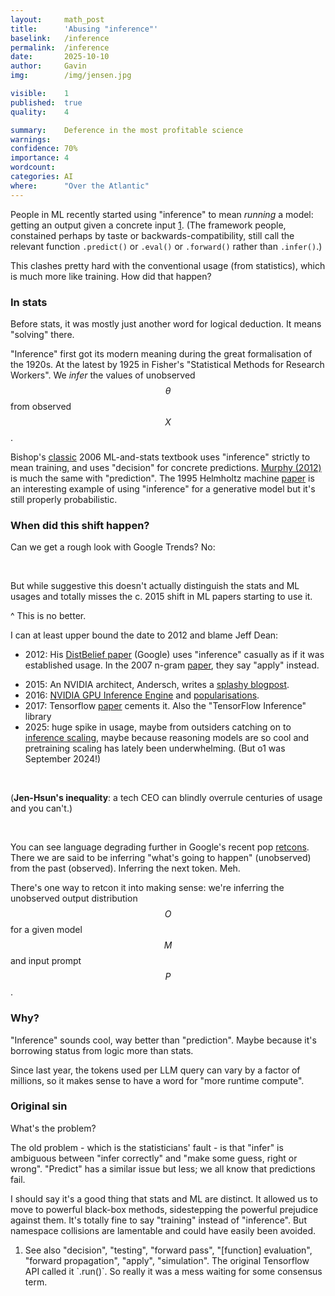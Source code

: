 ```yaml
---
layout:     math_post
title:      'Abusing "inference"'
baselink:   /inference
permalink:  /inference
date:       2025-10-10
author:     Gavin
img:        /img/jensen.jpg

visible:    1
published:  true
quality:    4

summary:    Deference in the most profitable science
warnings: 	
confidence: 70%
importance: 4
wordcount:  
categories: AI
where:      "Over the Atlantic"
---
```


<script type="text/javascript" src="https://ssl.gstatic.com/trends_nrtr/4215_RC01/embed_loader.js"></script>


People in ML recently started using "inference" to mean _running_ a model: getting an output given a concrete input <a href="#fn:1" id="fn:1">1</a>. (The framework people, constained perhaps by taste or backwards-compatibility, still call the relevant function `.predict()` or `.eval()` or `.forward()` rather than `.infer()`.)

This clashes pretty hard with the conventional usage (from statistics), which is much more like training. How did that happen?

### In stats

Before stats, it was mostly just another word for logical deduction. It means "solving" there.

"Inference" first got its modern meaning during the great formalisation of the 1920s. At the latest by 1925 in Fisher's "Statistical Methods for Research Workers". We _infer_ the values of unobserved $$\theta$$ from observed $$X$$.

<!-- The Bayesian ML people use it right -->

Bishop's [classic](https://www.microsoft.com/en-us/research/wp-content/uploads/2006/01/Bishop-Pattern-Recognition-and-Machine-Learning-2006.pdf) 2006 ML-and-stats textbook uses "inference" strictly to mean training, and uses "decision" for concrete predictions. [Murphy (2012)](https://raw.githubusercontent.com/kerasking/book-1/master/ML%20Machine%20Learning-A%20Probabilistic%20Perspective.pdf) is much the same with "prediction". The 1995 Helmholtz machine [paper](https://pubmed.ncbi.nlm.nih.gov/7584891/) is an interesting example of using "inference" for a generative model but it's still properly probabilistic.

<!-- 2006 https://www.cs.toronto.edu/~hinton/absps/fastnc.pdf -->

### When did this shift happen?

Can we get a rough look with Google Trends? No:

<br>

<script type="text/javascript">
trends.embed.renderExploreWidget("TIMESERIES", {"comparisonItem":[{"keyword":"inference","geo":"","time":"2004-01-01 2025-10-13"}],"category":0,"property":""}, {"exploreQuery":"date=all&q=inference&hl=en","guestPath":"https://trends.google.com:443/trends/embed/"});
</script>

But while suggestive this doesn't actually distinguish the stats and ML usages and totally misses the c. 2015 shift in ML papers starting to use it.

<script type="text/javascript">
trends.embed.renderExploreWidget("TIMESERIES", {"comparisonItem":[{"keyword":"inference","geo":"","time":"today 5-y"},{"keyword":"model inference","geo":"","time":"today 5-y"},{"keyword":"statistical inference","geo":"","time":"today 5-y"},{"keyword":"GPU inference","geo":"","time":"today 5-y"}],"category":0,"property":""}, {"exploreQuery":"date=today%205-y&q=inference,model%20inference,statistical%20inference,GPU%20inference&hl=en","guestPath":"https://trends.google.com:443/trends/embed/"});
</script>

^ This is no better. 

I can at least upper bound the date to 2012 and blame Jeff Dean:

<!-- * Theano just says `predict` https://www.iro.umontreal.ca/~lisa/pointeurs/theano_scipy2010.pdf -->

* 2012: His [DistBelief paper](https://www.cs.toronto.edu/~ranzato/publications/DistBeliefNIPS2012_withAppendix.pdf) (Google) uses "inference" casually as if it was established usage. In the 2007 n-gram <a href="https://aclanthology.org/D07-1090.pdf">paper</a>, they say "apply" instead.
<!-- * 2014: Szegedy's [GoogLeNet paper](https://arxiv.org/pdf/1409.4842) uses "inference time" casually.  -->
* 2015: An NVIDIA architect, Andersch, writes a [splashy blogpost](https://developer.nvidia.com/blog/inference-next-step-gpu-accelerated-deep-learning/).
* 2016: [NVIDIA GPU Inference Engine](https://developer.nvidia.com/blog/production-deep-learning-nvidia-gpu-inference-engine/) and [popularisations](https://blogs.nvidia.com/blog/difference-deep-learning-training-inference-ai/).
* 2017: Tensorflow [paper](https://arxiv.org/abs/1605.08695v1) cements it. Also the "TensorFlow Inference" library
* 2025: huge spike in usage, maybe from outsiders catching on to [inference scaling](https://www.tobyord.com/writing/inference-scaling-reshapes-ai-governance), maybe because reasoning models are so cool and pretraining scaling has lately been underwhelming. (But o1 was September 2024!)

<br>

(**Jen-Hsun's inequality**: a tech CEO can blindly overrule centuries of usage and you can't.)

<br>

You can see language degrading further in Google's recent pop [retcons](https://blog.google/technology/ai/ask-a-techspert-what-is-inference/). There we are said to be inferring "what's going to happen" (unobserved) from the past (observed). Inferring the next token. Meh.


There's one way to retcon it into making sense: we're inferring the unobserved output distribution $$O$$ for a given model $$M$$ and input prompt $$P$$. 

### Why?

"Inference" sounds cool, way better than "prediction". Maybe because it's borrowing status from logic more than stats.

Since last year, the tokens used per LLM query can vary by a factor of millions, so it makes sense to have a word for "more runtime compute".

### Original sin

What's the problem?

The old problem - which is the statisticians' fault - is that "infer" is ambiguous between "infer correctly" and "make some guess, right or wrong". "Predict" has a similar issue but less; we all know that predictions fail. 

I should say it's a good thing that stats and ML are distinct. It allowed us to move to powerful black-box methods, sidestepping the powerful prejudice against them. It's totally fine to say "training" instead of "inference". But namespace collisions are lamentable and could have easily been avoided.


<div class="footnotes">

<ol>
    <!-- 1 -->
    <li class="footnote" id="fn:1">
    	See also "decision", "testing", "forward pass", "[function] evaluation", "forward propagation", "apply", "simulation". The original Tensorflow API called it `.run()`. So really it was a mess waiting for some consensus term.
	</li>
</ol>

</div>
